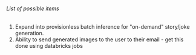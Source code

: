 ###### List of possible items 
1. Expand into provisionless batch inference for "on-demand" story/joke generation.
2. Ability to send generated images to the user to their email - get this done using databricks jobs
